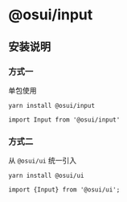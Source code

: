 # @osui/input

## 安装说明

### 方式一

单包使用

```
yarn install @osui/input
```

```
import Input from '@osui/input'
```

### 方式二

从 `@osui/ui` 统一引入

```
yarn install @osui/ui
```

```
import {Input} from '@osui/ui';
```




